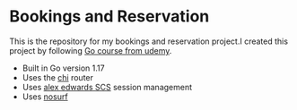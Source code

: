 # Bookings and Reservation

This is the repository for my bookings and reservation project.I created this project by following [Go course from udemy](https://www.udemy.com/course/building-modern-web-applications-with-go/).

- Built in Go version 1.17
- Uses the [chi](https://github.com/go-chi/chi) router
- Uses [alex edwards SCS](https://github.com/alexedwards/scs) session management
- Uses [nosurf](https://github.com/justinas/nosurf)
